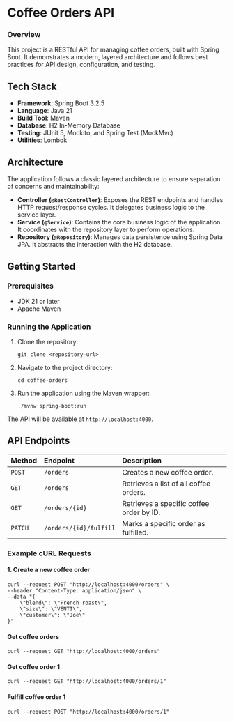 # Coffee Orders API

### Overview
This project is a RESTful API for managing coffee orders, built with Spring Boot. It demonstrates a modern, layered architecture and follows best practices for API design, configuration, and testing.

## Tech Stack
*   **Framework**: Spring Boot 3.2.5
*   **Language**: Java 21
*   **Build Tool**: Maven
*   **Database**: H2 In-Memory Database
*   **Testing**: JUnit 5, Mockito, and Spring Test (MockMvc)
*   **Utilities**: Lombok

## Architecture
The application follows a classic layered architecture to ensure separation of concerns and maintainability:
*   **Controller (`@RestController`)**: Exposes the REST endpoints and handles HTTP request/response cycles. It delegates business logic to the service layer.
*   **Service (`@Service`)**: Contains the core business logic of the application. It coordinates with the repository layer to perform operations.
*   **Repository (`@Repository`)**: Manages data persistence using Spring Data JPA. It abstracts the interaction with the H2 database.

## Getting Started

### Prerequisites
-   JDK 21 or later
-   Apache Maven

### Running the Application
1.  Clone the repository:
    ```shell
    git clone <repository-url>
    ```
2.  Navigate to the project directory:
    ```shell
    cd coffee-orders
    ```
3.  Run the application using the Maven wrapper:
    ```shell
    ./mvnw spring-boot:run
    ```
The API will be available at `http://localhost:4000`.

## API Endpoints

| Method | Endpoint                | Description                               |
|:-------|:------------------------|:------------------------------------------|
| `POST` | `/orders`               | Creates a new coffee order.               |
| `GET`  | `/orders`               | Retrieves a list of all coffee orders.    |
| `GET`  | `/orders/{id}`          | Retrieves a specific coffee order by ID.  |
| `PATCH`| `/orders/{id}/fulfill`  | Marks a specific order as fulfilled.      |

### Example cURL Requests

#### 1. Create a new coffee order
```shell
curl --request POST "http://localhost:4000/orders" \
--header "Content-Type: application/json" \
--data "{
    \"blend\": \"French roast\",
    \"size\": \"VENTI\",
    \"customer\": \"Joe\"
}"
```


#### Get coffee orders
```shell
curl --request GET "http://localhost:4000/orders"
```

#### Get coffee order 1
```shell
curl --request GET "http://localhost:4000/orders/1"
```

#### Fulfill coffee order 1
```shell
curl --request POST "http://localhost:4000/orders/1"
```